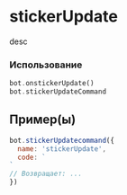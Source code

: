 # stickerUpdate
desc
### Использование
```php
bot.onstickerUpdate()
bot.stickerUpdateCommand
```
## Пример(ы)

```javascript
bot.stickerUpdatecommand({
  name: 'stickerUpdate',
  code: `
`
// Возвращает: ...
})
```